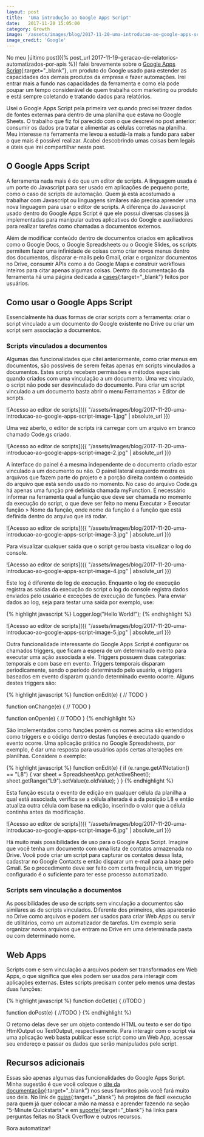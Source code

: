 ```yaml
---
layout: post
title:  'Uma introdução ao Google Apps Script'
date:   2017-11-20 15:05:00
category: Growth
image: '/assets/images/blog/2017-11-20-uma-introducao-ao-google-apps-script-featured.jpg'
image_credit: 'Google'
---
```


No meu [último post]({% post_url 2017-11-19-geracao-de-relatorios-automatizados-por-apis %}) falei brevemente sobre o [Google Apps Script](https://www.google.com/script/){:target="\_blank"}, um produto do Google usado para estender as capacidades dos demais produtos da empresa e fazer automações. Irei entrar mais a fundo nas capacidades da ferramenta e como ela pode poupar um tempo considerável de quem trabalha com marketing ou produto e está sempre coletando e tratando dados para relatórios.

<!--more-->

Usei o Google Apps Script pela primeira vez quando precisei trazer dados de fontes externas para dentro de uma planilha que estava no Google Sheets. O trabalho que fiz foi parecido com o que descrevi no post anterior: consumir os dados pra tratar e alimentar as células corretas na planilha. Meu interesse na ferramenta me levou a estudá-la mais a fundo para saber o que mais é possível realizar. Acabei descobrindo umas coisas bem legais e úteis que irei compartilhar neste post.

## O Google Apps Script

A ferramenta nada mais é do que um editor de scripts. A linguagem usada é um porte do Javascript para ser usado em aplicações de pequeno porte, como o caso de scripts de automação. Quem já está acostumado a trabalhar com Javascript ou linguagens similares não precisa aprender uma nova linguagem para usar o editor de scripts. A diferença do Javascript usado dentro do Google Apps Script é que ele possui diversas classes já implementadas para manipular outros aplicativos do Google e auxiliadores para realizar tarefas como chamadas a documentos externos.

Além de modificar conteúdo dentro de documentos criados em aplicativos como o Google Docs, o Google Spreadsheets ou o Google Slides, os scripts permitem fazer uma infinidade de coisas como criar novos menus dentro dos documentos, disparar e-mails pelo Gmail, criar e organizar documentos no Drive, consumir APIs como a do Google Maps e construir workflows inteiros para citar apenas algumas coisas. Dentro da documentação da ferramenta há uma página dedicada a [cases](https://developers.google.com/apps-script/guides/support/case-studies){:target="\_blank"} feitos por usuários.

## Como usar o Google Apps Script

Essencialmente há duas formas de criar scripts com a ferramenta: criar o script vinculado a um documento do Google existente no Drive ou criar um script sem associação a documentos.

### Scripts vinculados a documentos

Algumas das funcionalidades que citei anteriormente, como criar menus em documentos, são possíveis de serem feitas apenas em scripts vinculados a documentos. Estes scripts recebem permissões e métodos especiais quando criados com uma vinculação a um documento. Uma vez vinculado, o script não pode ser desvinculado do documento. Para criar um script vinculado a um documento basta abrir o menu Ferramentas > Editor de scripts.

![Acesso ao editor de scripts]({{ "/assets/images/blog/2017-11-20-uma-introducao-ao-google-apps-script-image-1.jpg" | absolute_url }})

Uma vez aberto, o editor de scripts irá carregar com um arquivo em branco chamado Code.gs criado.

![Acesso ao editor de scripts]({{ "/assets/images/blog/2017-11-20-uma-introducao-ao-google-apps-script-image-2.jpg" | absolute_url }})

A interface do painel é a mesma independente de o documento criado estar vinculado a um documento ou não. O painel lateral esquerdo mostra os arquivos que fazem parte do projeto e a porção direita contém o conteúdo do arquivo que está sendo usado no momento. No caso do arquivo Code.gs há apenas uma função pré definida chamada myFunction. É necessário informar na ferramenta qual a função que deve ser chamada no momento da execução do script, o que deve ser feito no menu Executar > Executar função > Nome da função, onde nome da função é a função que está definida dentro do arquivo que irá rodar.

![Acesso ao editor de scripts]({{ "/assets/images/blog/2017-11-20-uma-introducao-ao-google-apps-script-image-3.jpg" | absolute_url }})

Para visualizar qualquer saída que o script gerou basta visualizar o log do console.

![Acesso ao editor de scripts]({{ "/assets/images/blog/2017-11-20-uma-introducao-ao-google-apps-script-image-4.jpg" | absolute_url }})

Este log é diferente do log de execução. Enquanto o log de execução registra as saídas da execução do script o log do console registra dados enviados pelo usuário e exceções de execução de funções. Para enviar dados ao log, seja para testar uma saída por exemplo, use:

{% highlight javascript %}
Logger.log("Hello World!");
{% endhighlight %}

![Acesso ao editor de scripts]({{ "/assets/images/blog/2017-11-20-uma-introducao-ao-google-apps-script-image-5.jpg" | absolute_url }})

Outra funcionalidade interessante do Google Apps Script é configurar os chamados triggers, que ficam a espera de um determinado evento para executar uma ação associada a ele. Triggers possuem duas categorias: temporais e com base em evento. Triggers temporais disparam periodicamente, sendo o período determinado pelo usuário, e triggers baseados em evento disparam quando determinado evento ocorre. Alguns destes triggers são:

{% highlight javascript %}
function onEdit(e) {
  // TODO
}

function onChange(e) {
  // TODO
}

function onOpen(e) {
  // TODO
}
{% endhighlight %}

São implementados como funções porém os nomes acima são entendidos como triggers e o código dentro destas funções é executado quando o evento ocorre. Uma aplicação prática no Google Spreadsheets, por exemplo, é dar uma resposta para usuários após certas alterações em planilhas. Considere o exemplo:

{% highlight javascript %}
function onEdit(e) {
  if (e.range.getA1Notation() == "L8") {
    var sheet = SpreadsheetApp.getActiveSheet();
    sheet.getRange("L9").setValue(e.oldValue);
  }
}
{% endhighlight %}

Esta função escuta o evento de edição em qualquer célula da planilha a qual está associada, verifica se a célula alterada é a da posição L8 e então atualiza outra célula com base na edição, inserindo o valor que a célula continha antes da modificação.

![Acesso ao editor de scripts]({{ "/assets/images/blog/2017-11-20-uma-introducao-ao-google-apps-script-image-6.jpg" | absolute_url }})

Há muito mais possibilidades de uso para o Google Apps Script. Imagine que você tenha um documento com uma lista de contatos armazenada no Drive. Você pode criar um script para capturar os contatos dessa lista, cadastrar no Google Contacts e então disparar um e-mail para a base pelo Gmail. Se o procedimento deve ser feito com certa frequência, um trigger configurado é o suficiente para ter esse processo automatizado.

### Scripts sem vinculação a documentos

As possibilidades de uso de scripts sem vinculação a documentos são similares as de scripts vinculados. Diferente dos primeiros, eles aparecerão no Drive como arquivos e podem ser usados para criar Web Apps ou servir de utilitários, como um automatizador de tarefas. Um exemplo seria organizar novos arquivos que entram no Drive em uma determinada pasta ou com determinado nome.

## Web Apps

Scripts com e sem vinculação a arquivos podem ser transformados em Web Apps, o que significa que eles podem ser usados para interagir com aplicações externas. Estes scripts precisam conter pelo menos uma destas duas funções:

{% highlight javascript %}
function doGet(e) {
  //TODO
}

function doPost(e) {
  //TODO
}
{% endhighlight %}

O retorno delas deve ser um objeto contendo HTML ou texto e ser do tipo HtmlOutput ou TextOutput, respectivamente. Para interagir com o script via uma aplicação web basta publicar esse script como um Web App, acessar seu endereço e passar os dados que serão manipulados pelo script.

## Recursos adicionais

Essas são apenas algumas das funcionalidades do Google Apps Script. Minha sugestão é que você coloque o [site da documentação](https://developers.google.com/apps-script/){:target="\_blank"} nos seus favoritos pois você fará muito uso dela. No link de [guias](https://developers.google.com/apps-script/overview){:target="\_blank"} há projetos de fácil execução para quem já quer colocar a mão na massa e aprender fazendo na seção "5-Minute Quickstarts" e em [suporte](https://developers.google.com/apps-script/support){:target="\_blank"} há links para perguntas feitas no Stack Overflow e outros recursos.

Bora automatizar!
